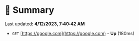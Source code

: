 # 📖 Summary
Last updated: **4/12/2023, 7:40:42 AM**

- `GET` [https://google.com](https://google.com) - **Up** (180ms)
